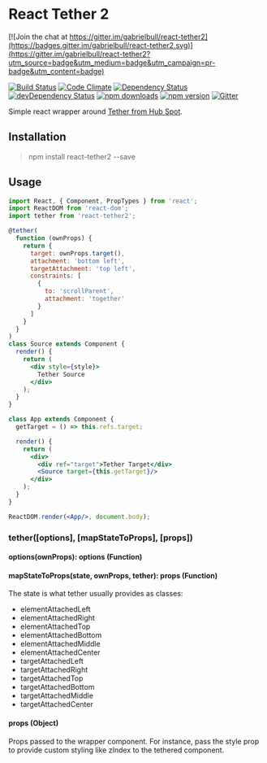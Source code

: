 # React Tether 2

[![Join the chat at https://gitter.im/gabrielbull/react-tether2](https://badges.gitter.im/gabrielbull/react-tether2.svg)](https://gitter.im/gabrielbull/react-tether2?utm_source=badge&utm_medium=badge&utm_campaign=pr-badge&utm_content=badge)

[![Build Status](https://travis-ci.org/gabrielbull/react-tether2.svg?branch=master)](https://travis-ci.org/gabrielbull/react-tether2)
[![Code Climate](https://codeclimate.com/github/gabrielbull/react-tether2/badges/gpa.svg)](https://codeclimate.com/github/gabrielbull/react-tether2)
[![Dependency Status](https://david-dm.org/gabrielbull/react-tether2.svg)](https://david-dm.org/gabrielbull/react-tether2)
[![devDependency Status](https://david-dm.org/gabrielbull/react-tether2/dev-status.svg)](https://david-dm.org/gabrielbull/react-tether2#info=devDependencies)
[![npm downloads](http://img.shields.io/npm/dt/react-tether2.svg)](https://www.npmjs.org/package/react-tether2)
[![npm version](https://img.shields.io/npm/v/react-tether2.svg)](https://www.npmjs.org/package/react-tether2)
[![Gitter](https://badges.gitter.im/Join%20Chat.svg)](https://gitter.im/gabrielbull/react-tether2?utm_source=badge&utm_medium=badge&utm_campaign=pr-badge)

Simple react wrapper around [Tether from Hub Spot](http://github.hubspot.com/tether/).

## Installation

> npm install react-tether2 --save

## Usage

```jsx
import React, { Component, PropTypes } from 'react';
import ReactDOM from 'react-dom';
import tether from 'react-tether2';

@tether(
  function (ownProps) {
    return {
      target: ownProps.target(),
      attachment: 'bottom left',
      targetAttachment: 'top left',
      constraints: [
        {
          to: 'scrollParent',
          attachment: 'together'
        }
      ]
    }
  }
)
class Source extends Component {
  render() {
    return (
      <div style={style}>
        Tether Source
      </div>
    );
  }
}

class App extends Component {
  getTarget = () => this.refs.target;

  render() {
    return (
      <div>
        <div ref="target">Tether Target</div>
        <Source target={this.getTarget}/>
      </div>
    );
  }
}

ReactDOM.render(<App/>, document.body);
```

### tether([options], [mapStateToProps], [props])

#### options(ownProps): options (Function)

#### mapStateToProps(state, ownProps, tether): props (Function)

The state is what tether usually provides as classes:

 * elementAttachedLeft 
 * elementAttachedRight
 * elementAttachedTop
 * elementAttachedBottom
 * elementAttachedMiddle
 * elementAttachedCenter
 * targetAttachedLeft 
 * targetAttachedRight
 * targetAttachedTop
 * targetAttachedBottom
 * targetAttachedMiddle
 * targetAttachedCenter

#### props (Object)

Props passed to the wrapper component. For instance, pass the style prop to provide custom styling like zIndex to the tethered component.

